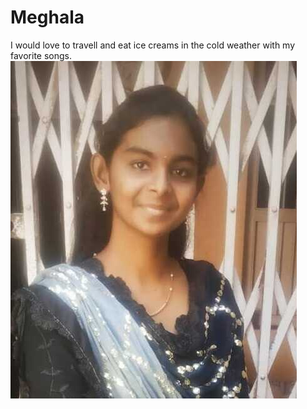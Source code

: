 # Meghala
 I would love to travell and eat ice creams in the cold weather with my favorite songs. 
  ![Adding my phots to AboutMe](Meghala.jpeg)